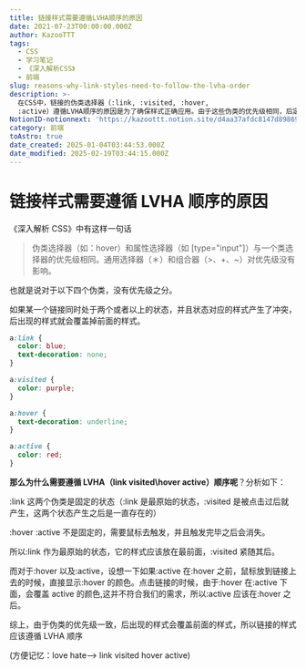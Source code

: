```yaml
---
title: 链接样式需要遵循LVHA顺序的原因
date: 2021-07-23T00:00:00.000Z
author: KazooTTT
tags:
  - CSS
  - 学习笔记
  - 《深入解析CSS》
  - 前端
slug: reasons-why-link-styles-need-to-follow-the-lvha-order
description: >-
  在CSS中，链接的伪类选择器（:link, :visited, :hover,
  :active）遵循LVHA顺序的原因是为了确保样式正确应用。由于这些伪类的优先级相同，后定义的样式会覆盖先前的样式。因此，为了防止样式冲突，应按照LVHA顺序定义这些伪类，即先定义:link，然后是:visited，接着是:hover，最后是:active。这样的顺序确保了链接在不同状态下的样式能够正确显示，例如在鼠标悬停或点击时。
NotionID-notionnext: 'https://kazoottt.notion.site/d4aa37afdc8147d89869d67ebb5b4e7c'
category: 前端
toAstro: true
date_created: 2025-01-04T03:44:53.000Z
date_modified: 2025-02-19T03:44:15.000Z
---
```


# 链接样式需要遵循 LVHA 顺序的原因

《深入解析 CSS》中有这样一句话

> 伪类选择器（如：hover）和属性选择器（如 [type="input"]）与一个类选择器的优先级相同。通用选择器（＊）和组合器（>、+、~）对优先级没有影响。

也就是说对于以下四个伪类，没有优先级之分。

如果某一个链接同时处于两个或者以上的状态，并且状态对应的样式产生了冲突，后出现的样式就会覆盖掉前面的样式。

```css
a:link {
  color: blue;
  text-decoration: none;
}

a:visited {
  color: purple;
}

a:hover {
  text-decoration: underline;
}

a:active {
  color: red;
}
```

**那么为什么需要遵循 LVHA（link visited\hover active）顺序呢**？分析如下：

:link 这两个伪类是固定的状态（:link 是最原始的状态，:visited 是被点击过后就产生，这两个状态产生之后是一直存在的）

:hover :active 不是固定的，需要鼠标去触发，并且触发完毕之后会消失。

所以:link 作为最原始的状态，它的样式应该放在最前面，:visited 紧随其后。

而对于:hover 以及:active，设想一下如果:active 在:hover 之前，鼠标放到链接上去的时候，直接显示:hover 的颜色。点击链接的时候，由于:hover 在:active 下面，会覆盖 active 的颜色,这并不符合我们的需求，所以:active 应该在:hover 之后。

综上，由于伪类的优先级一致，后出现的样式会覆盖前面的样式，所以链接的样式应该遵循 LVHA 顺序

(方便记忆：love hate—> link visited hover active)
